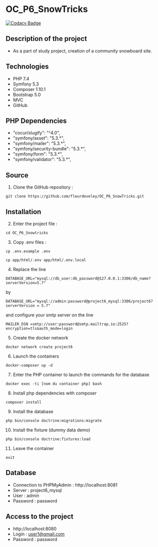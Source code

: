 # OC_P6_SnowTricks

[![Codacy Badge](https://app.codacy.com/project/badge/Grade/5a451dd063364417bfce07175fbed8e2)](https://www.codacy.com/gh/fleurdeveley/OC_P6_SnowTricks/dashboard?utm_source=github.com&amp;utm_medium=referral&amp;utm_content=fleurdeveley/OC_P6_SnowTricks&amp;utm_campaign=Badge_Grade)

## Description of the project
* As a part of study project, creation of a community snowboard site.

## Technologies
* PHP 7.4
* Symfony 5.3
* Composer 1.10.1
* Bootstrap 5.0
* MVC
* GitHub

## PHP Dependencies
* "cocur/slugify": "^4.0",
* "symfony/asset": "5.3.*",
* "symfony/mailer": "5.3.*",
* "symfony/security-bundle": "5.3.*",
* "symfony/form": "5.3.*",
* "symfony/validator": "5.3.*",

## Source
1. Clone the GitHub repository :
```
git clone https://github.com/fleurdeveley/OC_P6_SnowTricks.git
```

## Installation
2. Enter the project file :
```
cd OC_P6_Snowtricks
```

3. Copy .env files : 
```
cp .env.example .env
```
```
cp app/html/.env app/html/.env.local
```

4. Replace the line 
```
DATABASE_URL="mysql://db_user:db_password@127.0.0.1:3306/db_name?serverVersion=5.7"
``` 
by 
```
DATABASE_URL="mysql://admin:password@project6_mysql:3306/project6?serverVersion = 5.7" 
```
and configure your smtp server on the line 
```
MAILER_DSN =smtp://user:password@smtp.mailtrap.io:2525? encryption=tls&auth_mode=login
```

5. Create the docker network
```
docker network create project6
```

6. Launch the containers
```
docker-composer up -d
```

7. Enter the PHP container to launch the commands for the database
```
docker exec -ti [nom du container php] bash
```

8. Install php dependencies with composer
```
composer install
```

9. Install the database
```
php bin/console doctrine:migrations:migrate
```

10. Install the fixture (dummy data demo)
```
php bin/console doctrine:fixtures:load
```

11. Leave the container
```
exit
```

## Database
* Connection to PHPMyAdmin : http://localhost:8081
* Server : project6_mysql
* User : admin
* Password : password

## Access to the project
* http://localhost:8080
* Login : user1@gmail.com
* Password : password
